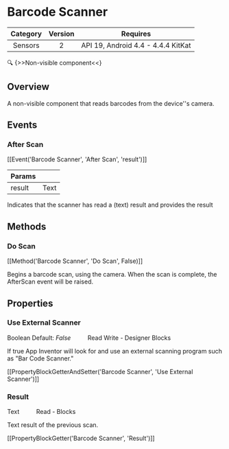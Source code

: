 # Barcode Scanner

| Category | Version | Requires |
|:--------:|:-------:|:--------:|
|Sensors|2|API 19, Android 4.4 - 4.4.4 KitKat|

:mag: {>>Non-visible component<<}

## Overview

A non-visible component that reads barcodes from the device''s camera.

## Events

### After Scan

[[Event('Barcode Scanner', 'After Scan', 'result')]]

| Params | []() |
|--------|------|
|result|Text|


Indicates that the scanner has read a (text) result and provides the result

## Methods

### Do Scan

[[Method('Barcode Scanner', 'Do Scan', False)]]

Begins a barcode scan, using the camera. When the scan is complete, the AfterScan event will be raised.

## Properties

### Use External Scanner

<span class="chip chip-boolean">Boolean</span> <span class="chip chip-boolean">Default: <i>False</i></span>&nbsp;&nbsp;&nbsp;&nbsp;&nbsp;&nbsp;&nbsp;&nbsp;&nbsp;&nbsp;<span class="chip chip-rw">Read</span> <span class="chip chip-rw">Write</span> - <span class="chip chip-bd">Designer</span> <span class="chip chip-bd">Blocks</span> 

If true App Inventor will look for and use an external scanning program such as "Bar Code Scanner."

[[PropertyBlockGetterAndSetter('Barcode Scanner', 'Use External Scanner')]]

### Result

<span class="chip chip-text">Text</span>&nbsp;&nbsp;&nbsp;&nbsp;&nbsp;&nbsp;&nbsp;&nbsp;&nbsp;&nbsp;<span class="chip chip-rw">Read</span> - <span class="chip chip-bd">Blocks</span> 

Text result of the previous scan.

[[PropertyBlockGetter('Barcode Scanner', 'Result')]]